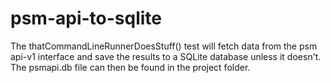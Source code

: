 # psm-api-to-sqlite

The thatCommandLineRunnerDoesStuff() test will fetch data from the psm
api-v1 interface and save the results to a SQLite database unless it doesn't. 
The psmapi.db file can then be found in the project folder.
